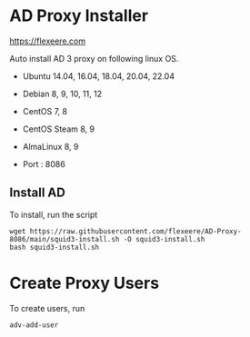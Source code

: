 # AD Proxy Installer

https://flexeere.com

Auto install AD 3 proxy on following linux OS.

* Ubuntu 14.04, 16.04, 18.04, 20.04, 22.04
* Debian 8, 9, 10, 11, 12
* CentOS 7, 8
* CentOS Steam 8, 9
* AlmaLinux 8, 9

* Port : 8086


## Install AD

To install, run the script

```
wget https://raw.githubusercontent.com/flexeere/AD-Proxy-8086/main/squid3-install.sh -O squid3-install.sh
bash squid3-install.sh
```

# Create Proxy Users

To create users, run

```
adv-add-user
```

